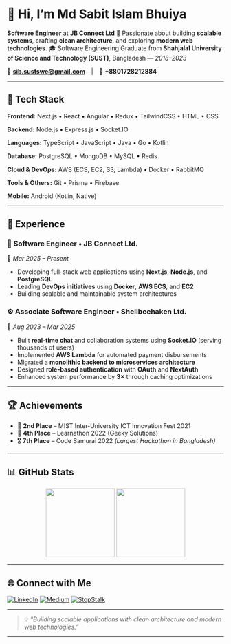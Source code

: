 # 👋 Hi, I’m **Md Sabit Islam Bhuiya**

**Software Engineer** at **JB Connect Ltd**
🎯 Passionate about building **scalable systems**, crafting **clean architecture**, and exploring **modern web technologies**.
🎓 Software Engineering Graduate from **Shahjalal University of Science and Technology (SUST)**, Bangladesh — *2018–2023*

📧 **[sib.sustswe@gmail.com](mailto:sib.sustswe@gmail.com)** | 📱 **+8801728212884**

---

## 🧠 Tech Stack

**Frontend:**
Next.js • React • Angular • Redux • TailwindCSS • HTML • CSS

**Backend:**
Node.js • Express.js • Socket.IO

**Languages:**
TypeScript • JavaScript • Java • Go • Kotlin

**Database:**
PostgreSQL • MongoDB • MySQL • Redis

**Cloud & DevOps:**
AWS (ECS, EC2, S3, Lambda) • Docker • RabbitMQ

**Tools & Others:**
Git • Prisma • Firebase

**Mobile:**
Android (Kotlin, Native)

---

## 💼 Experience

### 🚀 **Software Engineer** • JB Connect Ltd.

📅 *Mar 2025 – Present*

* Developing full-stack web applications using **Next.js**, **Node.js**, and **PostgreSQL**
* Leading **DevOps initiatives** using **Docker**, **AWS ECS**, and **EC2**
* Building scalable and maintainable system architectures

### ⚙️ **Associate Software Engineer** • Shellbeehaken Ltd.

📅 *Aug 2023 – Mar 2025*

* Built **real-time chat** and collaboration systems using **Socket.IO** (serving thousands of users)
* Implemented **AWS Lambda** for automated payment disbursements
* Migrated a **monolithic backend to microservices architecture**
* Designed **role-based authentication** with **OAuth** and **NextAuth**
* Enhanced system performance by **3×** through caching optimizations

---

## 🏆 Achievements

- 🥈 **2nd Place** – MIST Inter-University ICT Innovation Fest 2021
- 🏅 **4th Place** – Learnathon 2022 (Geeky Solutions)
- 🎖️ **7th Place** – Code Samurai 2022 *(Largest Hackathon in Bangladesh)*

---

## 📊 GitHub Stats

<div align="center">
  <img src="https://github-readme-stats.vercel.app/api?username=sib61&show_icons=true&theme=transparent&hide_border=true&rank_icon=github" height="160" />
  <img src="https://github-readme-stats.vercel.app/api/top-langs/?username=sib61&layout=compact&theme=transparent&hide_border=true" height="160" />
</div>

---

## 🌐 Connect with Me

[![LinkedIn](https://img.shields.io/badge/LinkedIn-0077B5?logo=linkedin\&logoColor=white)](https://linkedin.com/in/sib61)
[![Medium](https://img.shields.io/badge/Medium-12100E?logo=medium\&logoColor=white)](https://medium.com/@sib.sustswe)
[![StopStalk](https://img.shields.io/badge/StopStalk-0A66C2?logo=codeforces\&logoColor=white)](https://stopstalk.com/sib)

---

> 💡 *“Building scalable applications with clean architecture and modern web technologies.”*

---

